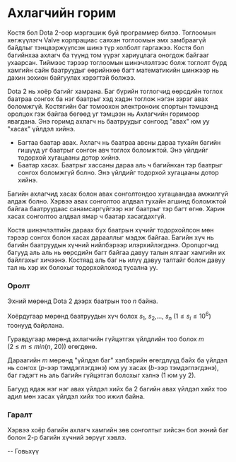 Ахлагчийн горим
===============
Костя бол Dota 2-оор мэргэшиж буй программер билээ. Тоглоомын хөгжүүлэгч Valve корпрациас саяхан тоглоомын эмх замбраагүй байдлыг тэнцвэржүүлсэн шинэ түр холболт гаргажээ. Костя бол багийнхаа ахлагч ба түүнд том үүрэг хариуцлага оногдож байгааг ухаарсан. Тиймээс тэрээр тоглоомын шинэчлэлтээс болж тоглолт бүрд хамгийн сайн баатруудыг өөрийнхөө багт математикийн шинжээр нь дахин зохион байгуулах хэрэгтэй болжээ.

Dota 2 нь хоёр багийг хамрана. Баг бүрийн тоглогчид өөрсдийн тоглох баатраа сонгох ба нэг баатрыг хэд хэдэн тоглож нэгэн зэрэг авах боломжгүй. Костягийн баг томоохон электроноик спортын тэмцээнд оролцох гэж байгаа бөгөөд уг тэмцээн нь Ахлагчийн горимоор явагдана. Энэ горимд ахлагч нь баатруудыг сонгоод "авах" юм уу "хасах" үйлдэл хийнэ.
- Багтаа баатар авах. Ахлагч нь баатраа авсны дараа тухайн багийн гишүүд уг баатрыг сонгон авч тоглох боломжтой. Энэ үйлдийг тодорхой хугацааны дотор хийнэ.
- Баатар хасах. Баатрыг хассаны дараа аль ч багийнхан тэр баатрыг сонгох боломжгүй болно. Энэ үйлдийг тодорхой хугацааны дотор хийнэ.

Багийн ахлагчид хасах болон авах сонголтондоо хугацаандаа амжилгүй алдаж болно. Хэрвээ авах сонголтоо алдвал тухайн агшинд боломжтой байгаа баатруудаас санамсаргүйгээр нэг баатрыг тэр багт өгнө. Харин хасах сонголтоо алдвал ямар ч баатар хасагдахгүй.

Костя шинэчлэлтийн дараах бүх баатрын хүчийг тодорхойлсон мөн тэрээр сонгох болон хасах дарааллыг мэдэж байгаа. Багийн хүч нь багийн баатруудын хүчний нийлбэрээр илэрхийлэгдэнэ. Оролцогчид багууд аль аль нь өөрсдийн багт байгаа давуу талын ялгааг хамгийн их байлгахыг хичээнэ. Костяад аль баг нь илүү давуу талтайг болон давуу тал нь хэр их болохыг тодорхойлоход тусална уу.


### Оролт
Эхний мөрөнд Dota 2 дээрх баатрын тоо $n$ байна.

Хоёрдугаар мөрөнд баатруудын хүч болох $s_1$, $s_2$,..., $s_n\ (1≤ s_i ≤ 10^6)$ тоонууд байрлана.

Гуравдугаар мөрөнд ахлагчийн гүйцэтгэх үйлдлийн тоо болох $m$ $(2\ ≤\ m\ ≤\ min(n,\ 20))$ өгөгдөнө.

Дараагийн $m$ мөрөнд "үйлдэл баг" хэлбэрийн өгөгдлүүд байх ба үйлдэл нь сонгох ($p$-ээр тэмдэглэгдэнэ) юм уу хасах ($b$-ээр тэмдэглэгдэнэ), баг гэдэгт нь аль багийн гүйцэтгэл болохыг хэлнэ ($1$ юм уу $2$).

Багууд ядаж нэг нэг авах үйлдэл хийх ба 2 багийн авах үйлдэл хийх тоо адил мөн хасах үйлдэл хийх тоо ижил байна.


### Гаралт
Хэрвээ хоёр багийн ахлагч хамгийн зөв сонголтыг хийсэн бол эхний баг болон 2-р багийн хүчний зөрүүг хэвлэ.

-- Говьхүү
